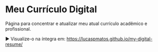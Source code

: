 # Meu Currículo Digital

Página para concentrar e atualizar meu atual currículo acadêmico e profissional.

▶ Visualize-o na íntegra em: https://lucaspmatos.github.io/my-digital-resume/
